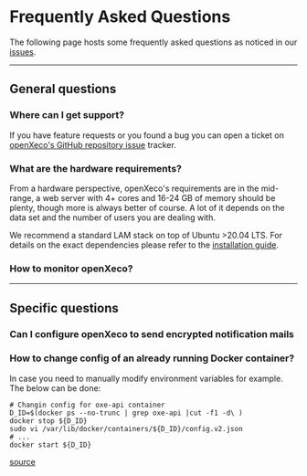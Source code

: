 <!-- toc -->

# Frequently Asked Questions

The following page hosts some frequently asked questions as noticed in our [issues](https://github.com/CybersecurityLuxembourg/openxeco-core/issues).

***
## General questions
### Where can I get support?

If you have feature requests or you found a bug you can open a ticket on [openXeco's GitHub repository issue](https://github.com/CybersecurityLuxembourg/openxeco-core/issues) tracker.

### What are the hardware requirements?

From a hardware perspective, openXeco's requirements are in the mid-range, a web server with 4+ cores and 16-24 GB of memory should be plenty, though more is always better of course. A lot of it depends on the data set and the number of users you are dealing with. 

We recommend a standard LAM stack on top of Ubuntu >20.04 LTS. For details on the exact dependencies please refer to the [installation guide](https://doc.openxeco.org/).


### How to monitor openXeco?

***
## Specific questions
### Can I configure openXeco to send encrypted notification mails


### How to change config of an already running Docker container?

In case you need to manually modify environment variables for example. The below can be done:

```
# Changin config for oxe-api container
D_ID=$(docker ps --no-trunc | grep oxe-api |cut -f1 -d\ )
docker stop ${D_ID}
sudo vi /var/lib/docker/containers/${D_ID}/config.v2.json
# ...
docker start ${D_ID}
```

[source](https://stackoverflow.com/questions/48059540/how-to-change-docker-config-of-an-already-running-container)
